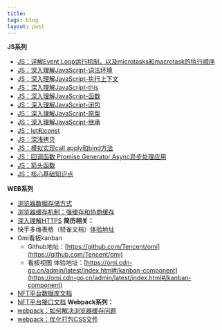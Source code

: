 ```yaml
---
title: 
tags: blog 
layout: post
---
```


**JS系列**

- [JS：详解Event Loop运行机制，以及microtasks和macrotask的执行顺序](https://liuzhe1024.github.io/2023/05/js-eventloop/)
- [JS：深入理解JavaScript-词法环境](https://liuzhe1024.github.io/2023/05/js-lexical-environment/)
- [JS：深入理解JavaScript-执行上下文](https://liuzhe1024.github.io/2023/05/js-execution-context/)
- [JS：深入理解JavaScript-this](https://liuzhe1024.github.io/2022/05/js-this/)
- [JS：深入理解JavaScript-函数](https://liuzhe1024.github.io/2022/05/js-function/)
- [JS：深入理解JavaScript-闭包](https://liuzhe1024.github.io/2022/05/js-closures/)
- [JS：深入理解JavaScript-原型](https://liuzhe1024.github.io/2022/05/js-prototype/)
- [JS：深入理解JavaScript-继承](https://liuzhe1024.github.io/2022/05/js-Inheritance/)
- [JS：let和const](https://liuzhe1024.github.io/2022/05/js-let-const/)
- [JS：深浅拷贝](https://liuzhe1024.github.io/2022/06/js-deepshallowcopy/)
- [JS：模拟实现call apply和bind方法](https://liuzhe1024.github.io/2022/06/js-applycallbind-implemented/)
- [JS：回调函数 Promise Generator Async异步处理应用](https://liuzhe1024.github.io/2022/06/js-generator-async/)
- [JS：箭头函数](https://liuzhe1024.github.io/2022/06/js-arrow-function/)
- [JS：核心基础知识点](/2022/04/js-common)

**WEB系列**

- [浏览器数据存储方式](https://liuzhe1024.github.io/2022/11/web-storage/)
- [浏览器缓存机制：强缓存和协商缓存](https://liuzhe1024.github.io/2022/11/web-cache/)
- [深入理解HTTPS](https://liuzhe1024.github.io/2022/11/deep-understanding-https/)
**简历相关：**
- 快手多维表格（轻雀文档）[体验地址](https://docs.qingque.cn/m/home/eZQB-rv8sTQ4hITT8F5VASvCx?identityId=21BTW62THMa#section=vw35249284ad564432a58cf84be21b52f5)
- Omi看板kanban
  - Github地址：[https://github.com/Tencent/omi](https://github.com/Tencent/omi)
  - 看板视图 体验地址：[https://omi.cdn-go.cn/admin/latest/index.html#/kanban-component](https://omi.cdn-go.cn/admin/latest/index.html#/kanban-component)
- [NFT平台数据库文档](https://liuzhe1024.github.io/2022/04/NFT平台数据库文档/)
- [NFT平台接口文档](https://liuzhe1024.github.io/2022/04/NFT平台接口文档/)
**Webpack系列：**
- [webpack：如何解决浏览器缓存问题](https://liuzhe1024.github.io/2022/10/webpack-caching/)
- [webpack：优化打包CSS文件](https://liuzhe1024.github.io/2022/10/webpack-css-extract/)

